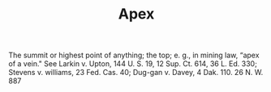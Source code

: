 ---
title: Apex
letter: A
permalink: "/definitions/apex.html"
body: The summit or highest point of anything; the top; e. g., in mining law, “apex
  of a vein." See Larkin v. Upton, 144 U. S. 19, 12 Sup. Ct. 614, 36 L. Ed. 330; Stevens
  v. williams, 23 Fed. Cas. 40; Dug-gan v. Davey, 4 Dak. 110. 26 N. W. 887
published_at: '2018-07-07'
source: Black's Law Dictionary
layout: post
---